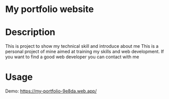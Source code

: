 # My portfolio website

# Description

This is project to show my technical skill and introduce about me
This is a personal project of mine aimed at training my skills and web development. If you want to find a good web developer you can contact with me

# Usage

Demo: https://my-portfolio-9e8da.web.app/
